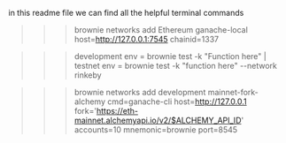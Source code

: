 in this readme file we can find all the helpful terminal commands

<!-- Creating a new network on brownie -->

>>> brownie networks add Ethereum ganache-local host=http://127.0.0.1:7545 chainid=1337

<!-- commands when trying to test a single function from test.py -->

>>> development env = brownie test -k "Function here" | testnet env = brownie test -k "function here" --network rinkeby

<!-- command to create a custom local mainnet-fork from a blockchain-->

>>> brownie networks add development mainnet-fork-alchemy cmd=ganache-cli host=http://127.0.0.1 fork='https://eth-mainnet.alchemyapi.io/v2/$ALCHEMY_API_ID' accounts=10 mnemonic=brownie port=8545

